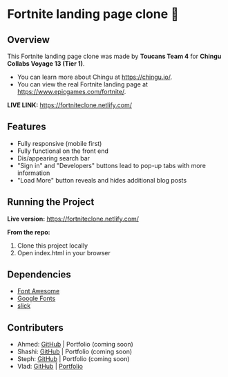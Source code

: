 # Fortnite landing page clone 🦜

## Overview
This Fortnite landing page clone was made by **Toucans Team 4** for **Chingu Collabs Voyage 13 (Tier 1)**. 
* You can learn more about Chingu at https://chingu.io/. 
* You can view the real Fortnite landing page at https://www.epicgames.com/fortnite/.

**LIVE LINK:** https://fortniteclone.netlify.com/

## Features
* Fully responsive (mobile first)
* Fully functional on the front end
* Dis/appearing search bar
* "Sign in" and "Developers" buttons lead to pop-up tabs with more information
* "Load More" button reveals and hides additional blog posts

## Running the Project
**Live version:** 
https://fortniteclone.netlify.com/

**From the repo:**
1. Clone this project locally
2. Open index.html in your browser

## Dependencies
* [Font Awesome](https://fontawesome.com/)
* [Google Fonts](https://fonts.google.com/)
* [slick](https://kenwheeler.github.io/slick/)

## Contributers
* Ahmed: [GitHub](https://github.com/ahmedserifoski) | Portfolio (coming soon)
* Shashi: [GitHub](https://github.com/sasigit7) | Portfolio (coming soon)
* Steph: [GitHub](https://github.com/stephairth) | Portfolio (coming soon)
* Vlad: [GitHub](https://github.com/VladimirtheGreatest) | [Portfolio](https://vladimirportfolio.netlify.com/) 
